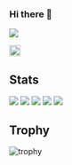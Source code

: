 ### Hi there 👋

<!--
**Kojiwada-math-hokkaido/Kojiwada-math-hokkaido** is a ✨ _special_ ✨ repository because its `README.md` (this file) appears on your GitHub profile.

Here are some ideas to get you started:

- 🔭 I’m currently working on ...
- 🌱 I’m currently learning ...
- 👯 I’m looking to collaborate on ...
- 🤔 I’m looking for help with ...
- 💬 Ask me about ...
- 📫 How to reach me: ...
- 😄 Pronouns: ...
- ⚡ Fun fact: ...
-->

![](https://raw.githubusercontent.com/Kojiwada-math-hokkaido/github-contribution-grid-snake.svg)

<p align="left">
  <a href="https://github.com/Kojiwada-math-hokkaido">
    <img height="20" src="https://komarev.com/ghpvc/?username=Kojiwada-math-hokkaido" />
  </a>
<!--   <a href="https://github.com/Kojiwada-math-hokkaido">
    <img height="20" src="https://img.shields.io/github/followers//Kojiwada-math-hokkaido?label=follow&logo=github&style=flat" />
  </a> -->
<!--   <a href="http://qiita.com/Kojiwada-math-hokkaido">
    <img height="20" src="https://qiita-badge.apiapi.app/s/Keichan_15/posts.svg" />
  </a>
  <a href="http://qiita.com/Keichan_15">
    <img height="20" src="https://qiita-badge.apiapi.app/s/Keichan_15/contributions.svg" />
  </a> -->
<!--   <a href="https://zenn.dev/keichan_15">
    <img height="20" src="https://badgen.org/img/zenn/keichan_15/articles?style=plastic" />
  </a> -->
</p>

## Stats
![](http://github-profile-summary-cards.vercel.app/api/cards/profile-details?username=Kojiwada-math-hokkaido&theme=gruvbox)
![](http://github-profile-summary-cards.vercel.app/api/cards/repos-per-language?username=Kojiwada-math-hokkaido&theme=gruvbox)
![](http://github-profile-summary-cards.vercel.app/api/cards/most-commit-language?username=Kojiwada-math-hokkaido&theme=gruvbox)
![](http://github-profile-summary-cards.vercel.app/api/cards/stats?username=Kojiwada-math-hokkaido&theme=gruvbox)
![](http://github-profile-summary-cards.vercel.app/api/cards/productive-time?username=Kojiwada-math-hokkaido&theme=gruvbox&utcOffset=9)

## Trophy
![trophy](https://github-profile-trophy.vercel.app/?username=Kojiwada-math-hokkaido&theme=gruvbox)
